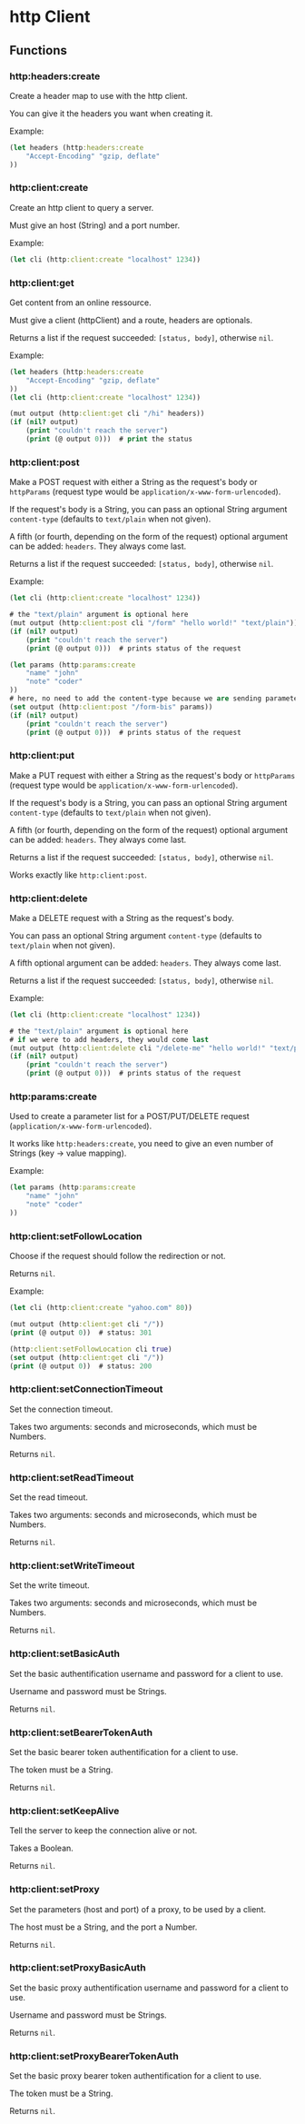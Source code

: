 # http Client

## Functions

### http:headers:create

Create a header map to use with the http client.

You can give it the headers you want when creating it.

Example:

```clojure
(let headers (http:headers:create
    "Accept-Encoding" "gzip, deflate"
))
```

### http:client:create

Create an http client to query a server.

Must give an host (String) and a port number.

Example:

```clojure
(let cli (http:client:create "localhost" 1234))
```

### http:client:get

Get content from an online ressource.

Must give a client (httpClient) and a route, headers are optionals.

Returns a list if the request succeeded: `[status, body]`, otherwise `nil`.

Example:

```clojure
(let headers (http:headers:create
    "Accept-Encoding" "gzip, deflate"
))
(let cli (http:client:create "localhost" 1234))

(mut output (http:client:get cli "/hi" headers))
(if (nil? output)
    (print "couldn't reach the server")
    (print (@ output 0)))  # print the status
```

### http:client:post

Make a POST request with either a String as the request's body or `httpParams` (request type would be `application/x-www-form-urlencoded`).

If the request's body is a String, you can pass an optional String argument `content-type` (defaults to `text/plain` when not given).

A fifth (or fourth, depending on the form of the request) optional argument can be added: `headers`. They always come last.

Returns a list if the request succeeded: `[status, body]`, otherwise `nil`.

Example:

```clojure
(let cli (http:client:create "localhost" 1234))

# the "text/plain" argument is optional here
(mut output (http:client:post cli "/form" "hello world!" "text/plain"))
(if (nil? output)
    (print "couldn't reach the server")
    (print (@ output 0)))  # prints status of the request

(let params (http:params:create
    "name" "john"
    "note" "coder"
))
# here, no need to add the content-type because we are sending parameters
(set output (http:client:post "/form-bis" params))
(if (nil? output)
    (print "couldn't reach the server")
    (print (@ output 0)))  # prints status of the request
```

### http:client:put

Make a PUT request with either a String as the request's body or `httpParams` (request type would be `application/x-www-form-urlencoded`).

If the request's body is a String, you can pass an optional String argument `content-type` (defaults to `text/plain` when not given).

A fifth (or fourth, depending on the form of the request) optional argument can be added: `headers`. They always come last.

Returns a list if the request succeeded: `[status, body]`, otherwise `nil`.

Works exactly like `http:client:post`.

### http:client:delete

Make a DELETE request with a String as the request's body.

You can pass an optional String argument `content-type` (defaults to `text/plain` when not given).

A fifth optional argument can be added: `headers`. They always come last.

Returns a list if the request succeeded: `[status, body]`, otherwise `nil`.

Example:

```clojure
(let cli (http:client:create "localhost" 1234))

# the "text/plain" argument is optional here
# if we were to add headers, they would come last
(mut output (http:client:delete cli "/delete-me" "hello world!" "text/plain"))
(if (nil? output)
    (print "couldn't reach the server")
    (print (@ output 0)))  # prints status of the request
```

### http:params:create

Used to create a parameter list for a POST/PUT/DELETE request (`application/x-www-form-urlencoded`).

It works like `http:headers:create`, you need to give an even number of Strings (key -> value mapping).

Example:

```clojure
(let params (http:params:create
    "name" "john"
    "note" "coder"
))
```

### http:client:setFollowLocation

Choose if the request should follow the redirection or not.

Returns `nil`.

Example:

```clojure
(let cli (http:client:create "yahoo.com" 80))

(mut output (http:client:get cli "/"))
(print (@ output 0))  # status: 301

(http:client:setFollowLocation cli true)
(set output (http:client:get cli "/"))
(print (@ output 0))  # status: 200
```

### http:client:setConnectionTimeout

Set the connection timeout.

Takes two arguments: seconds and microseconds, which must be Numbers.

Returns `nil`.

### http:client:setReadTimeout

Set the read timeout.

Takes two arguments: seconds and microseconds, which must be Numbers.

Returns `nil`.

### http:client:setWriteTimeout

Set the write timeout.

Takes two arguments: seconds and microseconds, which must be Numbers.

Returns `nil`.

### http:client:setBasicAuth

Set the basic authentification username and password for a client to use.

Username and password must be Strings.

Returns `nil`.

### http:client:setBearerTokenAuth

Set the basic bearer token authentification for a client to use.

The token must be a String.

Returns `nil`.

### http:client:setKeepAlive

Tell the server to keep the connection alive or not.

Takes a Boolean.

Returns `nil`.

### http:client:setProxy

Set the parameters (host and port) of a proxy, to be used by a client.

The host must be a String, and the port a Number.

Returns `nil`.

### http:client:setProxyBasicAuth

Set the basic proxy authentification username and password for a client to use.

Username and password must be Strings.

Returns `nil`.

### http:client:setProxyBearerTokenAuth

Set the basic proxy bearer token authentification for a client to use.

The token must be a String.

Returns `nil`.